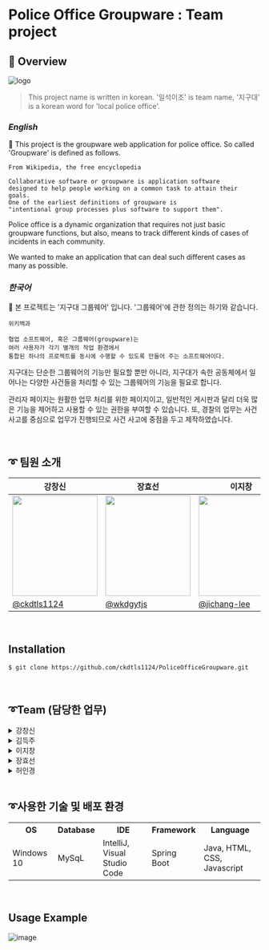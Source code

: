 Police Office Groupware : Team project
====================

  

## :page_facing_up: Overview
  ![logo](https://user-images.githubusercontent.com/116870719/233240425-364d7819-0a14-488f-9582-7f01703baaa9.png)
  > This project name is written in korean. '일석이조' is team name, '지구대' is a korean word for 'local police office'.
  ### *English*
  :police_officer: This project is the groupware web application for police office. 
  So called 'Groupware' is defined as follows.
  ```
  From Wikipedia, the free encyclopedia
  
  Collaborative software or groupware is application software 
  designed to help people working on a common task to attain their goals. 
  One of the earliest definitions of groupware is 
  "intentional group processes plus software to support them".
  ```
  Police office is a dynamic organization that requires not just basic groupware functions,
  but also, means to track different kinds of cases of incidents in each community.
  
  We wanted to make an application that can deal such different cases
  as many as possible. 
  
  ### *한국어*
  :police_officer: 본 프로젝트는 '지구대 그룹웨어' 입니다.
  '그룹웨어'에 관한 정의는 하기와 같습니다.
  ```
  위키백과
  
  협업 소프트웨어, 혹은 그룹웨어(groupware)는 
  여러 사용자가 각기 별개의 작업 환경에서 
  통합된 하나의 프로젝트를 동시에 수행할 수 있도록 만들어 주는 소프트웨어이다.
  ```
  지구대는 단순한 그룹웨어의 기능만 필요할 뿐만 아니라, 지구대가 속한 공동체에서 일어나는 다양한 사건들을 
  처리할 수 있는 그룹웨어의 기능을 필요로 합니다.
  
  관리자 페이지는 원활한 업무 처리를 위한 페이지이고, 일반적인 게시판과 달리 더욱 많은 기능을 제어하고 사용할 수 있는 권한을 부여할 수 있습니다.
또, 경찰의 업무는 사건 사고를 중심으로 업무가 진행되므로 사건 사고에 중점을 두고 제작하였습니다.

<br>

## ➰ 팀원 소개
|         강창신         |         장효선         |         이지창         |         허인경         |         김득주         |
|-----------------------|-----------------------|-----------------------|-----------------------|------------------------|
|         <img width="170px" height="200px" src="https://user-images.githubusercontent.com/116870719/234169687-de6367dc-9813-4f63-b2f9-7427e710596a.jpg" /> |           <img  width="170px" height="200px" src="https://user-images.githubusercontent.com/116870719/234171127-39ce7b7c-e475-4b85-bc73-beac2f45e3b8.JPG" /> |         <img width="170px" height="200px" src="https://user-images.githubusercontent.com/116870668/234171821-6e3bbec4-6120-499a-bef6-087dee7e18ea.png" />          |         <img width="170px" height="200px" src="https://user-images.githubusercontent.com/116870668/234180853-28be0f41-6025-4f33-aae6-d9507b5345cd.png" />         |         사진          |  
|         [@ckdtls1124](https://github.com/ckdtls1124/) |         [@wkdgytjs](https://github.com/wkdgytjs)         |         [@jichang-lee](https://github.com/jichang-lee)         |         [@devinky](https://github.com/devinky)         |         [@kimdeukju](https://github.com/kimdeukju)         |

<br>

## **Installation**
  ```
  $ git clone https://github.com/ckdtls1124/PoliceOfficeGroupware.git
  ```

<br>

## ➰Team (담당한 업무)


<details>
<summary>강창신 </summary>  
  
1. 팀장
2. Business Logic & DB 설계 [-코드보기](https://github.com/ckdtls1124/Groupware_Project/wiki/Business-Logic-&-DB)
3. 결재문서 CRUD [-코드보기](https://github.com/ckdtls1124/Groupware_Project/wiki/Memorandum-CRUD) 
4. naver-API
5. 영화 API(Kobis API) [-코드보기](https://github.com/ckdtls1124/Groupware_Project/wiki/Movie-API(Kobist-API))
6. Chatbot [-코드보기](https://github.com/ckdtls1124/Groupware_Project/wiki/Chatbot)
</details>
<details>
<summary> 김득주 </summary>

1. 로그인&Spring Security
2. 아이디/비밀번호 찾기
3. 공공데이터 버스 API
</details>
<details>
<summary> 이지창 </summary>

1. 회원CRUD [-코드보기](https://github.com/jichang-lee/Groupware-Project/wiki/%ED%9A%8C%EC%9B%90-%EA%B8%B0%EB%8A%A5)
2. 부서CRUD [-코드보기](https://github.com/jichang-lee/Groupware-Project/wiki/%EB%B6%80%EC%84%9C-%EA%B8%B0%EB%8A%A5)
3. DB 설계
4. FullCalendar-API
5. AWS EC2 배포
6. 날씨 API 
</details>
<details>
<summary> 장효선 </summary>

1. 게시판CRUD
2. 댓글CRUD
3. 각 페이지 design frame(Html,CSS) 제작
4. 영화(Kobis API)
</details>
<details>
<summary> 허인경 </summary>
  
1. 사건CRU
2. left-Menubar 제작
3. KakaoMap-API
4. 공공데이터 날씨 API
5. 공공데이터 분실물 API
</details>

<br>

## ➰사용한 기술 및 배포 환경
<table>
  <tr>
    <th>OS</th>
    <th>Database</th>
    <th>IDE</th>
    <th>Framework</th>
    <th>Language</th>
  </tr>
  <tr>
    <td>Windows 10</td>
    <td>MySqL</td>
    <td>IntelliJ, Visual Studio Code</td>
    <td>Spring Boot</td>
    <td>Java, HTML, CSS, Javascript</td>
  </tr>
</table>
  
<br>

## **Usage Example**
![image](https://user-images.githubusercontent.com/116870719/234158749-9c740be5-d860-4ee5-85b8-946a7d36565e.png)

